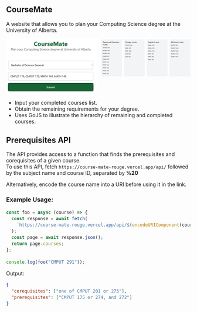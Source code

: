 ## CourseMate

A website that allows you to plan your Computing Science degree at the University of Alberta.

<div style="display: grid; grid-template-columns: repeat(12, 1fr); gap: 10px; width: 100%;">
  <div style="grid-column: span 6; text-align: center;">
    <img src="https://github.com/349gill/course-mate/blob/main/lib/menu.png?raw=true" width="100%">
  </div>
  <div style="grid-column: span 6; text-align: center;">
    <img src="https://github.com/349gill/course-mate/blob/main/lib/result.png?raw=true" width="100%">
  </div>
</div>

- Input your completed courses list.
- Obtain the remaining requirements for your degree.
- Uses GoJS to illustrate the hierarchy of remaining and completed courses.

## Prerequisites API

The API provides access to a function that finds the prerequisites and corequisites of a given course.  
To use this API, fetch `https://course-mate-rouge.vercel.app/api/` followed by the subject name and course ID, separated by **%20**

Alternatively, encode the course name into a URI before using it in the link.

### Example Usage:

```js
const foo = async (course) => {
  const response = await fetch(
    `https://course-mate-rouge.vercel.app/api/${encodeURIComponent(course)}`
  );
  const page = await response.json();
  return page.courses;
};

console.log(foo("CMPUT 291"));
```

Output:

```json
{
  "corequisites": ["one of CMPUT 201 or 275"],
  "prerequisites": ["CMPUT 175 or 274, and 272"]
}
```

